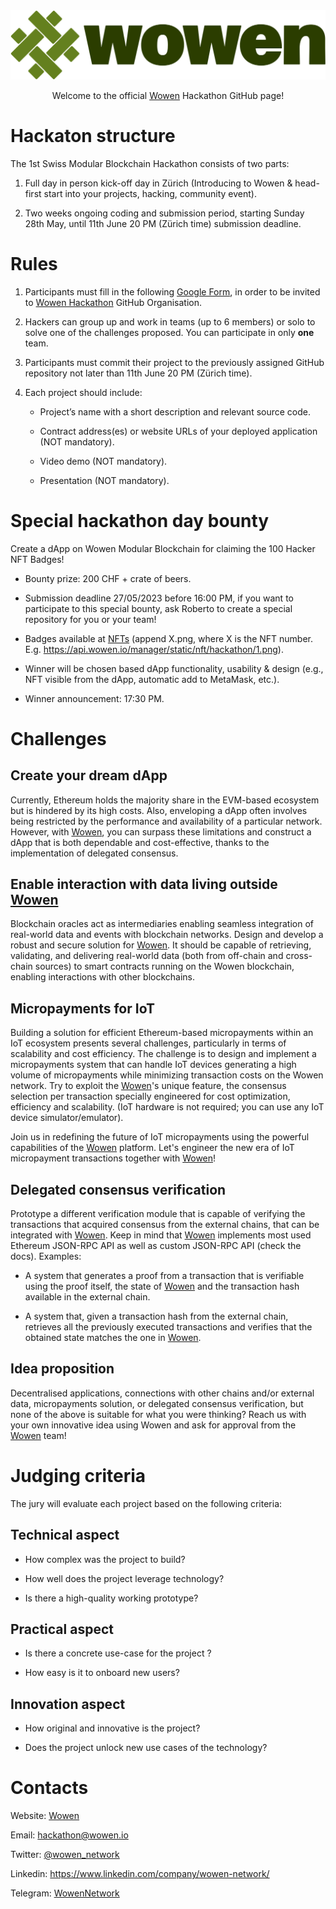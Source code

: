 <div align="center">
    <img src="./assets/logo.svg" alt="Wowen Logo"/>
    <p> </p>
    <p>        
        Welcome to the official <a href=https://wowen.io>Wowen</a>  Hackathon GitHub page!
    </p>
</div>

# Hackaton structure

The 1st Swiss Modular Blockchain Hackathon consists of two parts:

1. Full day in person kick-off day in Zürich (Introducing to Wowen & head-first start into your projects, hacking, community event).

2. Two weeks ongoing coding and submission period, starting Sunday 28th May, until 11th June 20 PM (Zürich time) submission deadline.

# Rules

1. Participants must fill in the following [Google Form](https://forms.gle/6oht3VDXbVNCfSD88), in order to be invited to [Wowen Hackathon](https://github.com/wowen-hackathon) GitHub Organisation.

2. Hackers can group up and work in teams (up to 6 members) or solo to solve one of the challenges proposed. You can participate in only **one** team.

3. Participants must commit their project to the previously assigned GitHub repository not later than 11th June 20 PM (Zürich time).

4. Each project should include:

    - Project’s name with a short description and relevant source code.

    - Contract address(es) or website URLs of your deployed application (NOT mandatory).

    - Video demo (NOT mandatory).

    - Presentation (NOT mandatory).

# Special hackathon day bounty

Create a dApp on Wowen Modular Blockchain for claiming the 100 Hacker NFT Badges!

- Bounty prize: 200 CHF + crate of beers.

- Submission deadline 27/05/2023 before 16:00 PM, if you want to participate to this special bounty, ask Roberto to create a special repository for you or your team!

- Badges available at [NFTs](https://api.wowen.io/manager/static/nft/hackathon/) (append X.png, where X is the NFT number. E.g. https://api.wowen.io/manager/static/nft/hackathon/1.png).

- Winner will be chosen based dApp functionality, usability & design (e.g., NFT visible from the dApp, automatic add to MetaMask, etc.).

- Winner announcement: 17:30 PM.

# Challenges

## Create your dream dApp

Currently, Ethereum holds the majority share in the EVM-based ecosystem but is hindered by its high costs. Also, enveloping a dApp often involves being restricted by the performance and availability of a particular network. However, with [Wowen](https://wowen.io), you can surpass these limitations and construct a dApp that is both dependable and cost-effective, thanks to the implementation of delegated consensus.

## Enable interaction with data living outside [Wowen](https://wowen.io)

Blockchain oracles act as intermediaries enabling seamless integration of real-world data and events with blockchain networks. Design and develop a robust and secure solution for [Wowen](https://wowen.io). It should be capable of retrieving, validating, and delivering real-world data (both from off-chain and cross-chain sources) to smart contracts running on the Wowen blockchain, enabling interactions with other blockchains.

## Micropayments for IoT

Building a solution for efficient Ethereum-based micropayments within an IoT ecosystem presents several challenges, particularly in terms of scalability and cost efficiency. The challenge is to design and implement a micropayments system that can handle IoT devices generating a high volume of micropayments while minimizing transaction costs on the Wowen network. Try to exploit the [Wowen](https://wowen.io)'s unique feature, the consensus selection per transaction specially engineered for cost optimization, efficiency and scalability. (IoT hardware is not required; you can use any IoT device simulator/emulator).

Join us in redefining the future of IoT micropayments using the powerful capabilities of the [Wowen](https://wowen.io) platform. Let's engineer the new era of IoT micropayment transactions together with [Wowen](https://wowen.io)!

## Delegated consensus verification

Prototype a different verification module that is capable of verifying the transactions that acquired consensus from the external chains, that can be integrated with [Wowen](https://wowen.io). Keep in mind that [Wowen](https://wowen.io) implements most used Ethereum JSON-RPC API as well as custom JSON-RPC API (check the docs). Examples:

- A system that generates a proof from a transaction that is verifiable using the proof itself, the state of [Wowen](https://wowen.io) and the transaction hash available in the external chain.

- A system that, given a transaction hash from the external chain, retrieves all the previously executed transactions and verifies that the obtained state matches the one in [Wowen](https://wowen.io).

## Idea proposition

Decentralised applications, connections with other chains and/or external data, micropayments solution, or delegated consensus verification, but none of the above is suitable for what you were thinking? Reach us with your own innovative idea using Wowen and ask for approval from the [Wowen](https://wowen.io) team!

# Judging criteria

The jury will evaluate each project based on the following criteria:

## Technical aspect

- How complex was the project to build?

- How well does the project leverage technology?

- Is there a high-quality working prototype?

## Practical aspect

- Is there a concrete use-case for the project ?

- How easy is it to onboard new users?

## Innovation aspect

- How original and innovative is the project?

- Does the project unlock new use cases of the technology?

# Contacts

Website: [Wowen](https://wowen.io)

Email: <a href=mailto:hackathon@wowen.io>hackathon@wowen.io</a>

Twitter: [@wowen_network](https://twitter.com/wowen_network)

Linkedin: https://www.linkedin.com/company/wowen-network/

Telegram: [WowenNetwork](https://t.me/WowenNetwork/37)
